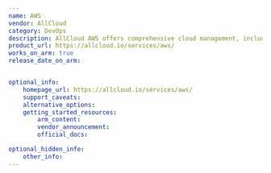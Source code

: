 ```yaml
---
name: AWS
vendor: AllCloud
category: DevOps
description: AllCloud AWS offers comprehensive cloud management, including computing power, storage, and networking capabilities. 
product_url: https://allcloud.io/services/aws/
works_on_arm: true
release_date_on_arm: 


optional_info:
    homepage_url: https://allcloud.io/services/aws/
    support_caveats:
    alternative_options: 
    getting_started_resources:
        arm_content: 
        vendor_announcement: 
        official_docs: 

optional_hidden_info:
    other_info: 
---
```

